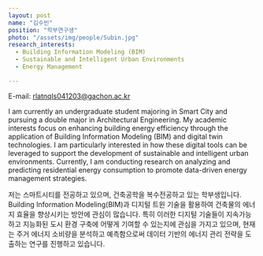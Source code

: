 ```yaml
---
layout: post
name: "김수빈"
position: "학부연구생"
photo: "/assets/img/people/Subin.jpg"
research_interests:
  - Building Information Modeling (BIM)
  - Sustainable and Intelligent Urban Environments
  - Energy Management

---
```

E-mail: rlatnqls041203@gachon.ac.kr

I am currently an undergraduate student majoring in Smart City and pursuing a double major in Architectural Engineering. My academic interests focus on enhancing building energy efficiency through the application of Building Information Modeling (BIM) and digital twin technologies. I am particularly interested in how these digital tools can be leveraged to support the development of sustainable and intelligent urban environments. Currently, I am conducting research on analyzing and predicting residential energy consumption to promote data-driven energy management strategies.

저는 스마트시티를 전공하고 있으며, 건축공학을 복수전공하고 있는 학부생입니다. Building Information Modeling(BIM)과 디지털 트윈 기술을 활용하여 건축물의 에너지 효율을 향상시키는 방안에 관심이 많습니다. 특히 이러한 디지털 기술들이 지속가능하고 지능화된 도시 환경 구축에 어떻게 기여할 수 있는지에 관심을 가지고 있으며, 현재는 주거 에너지 소비량을 분석하고 예측함으로써 데이터 기반의 에너지 관리 전략을 도출하는 연구를 진행하고 있습니다.

